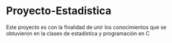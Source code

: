 # Proyecto-Estadistica
Este proyecto es con la finalidad de unir los conocimientos que se obtuvieron en la clases de estadística y programación en C

